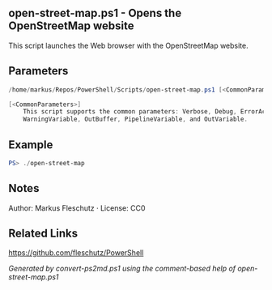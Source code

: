 ## open-street-map.ps1 - Opens the OpenStreetMap website

This script launches the Web browser with the OpenStreetMap website.

## Parameters
```powershell
/home/markus/Repos/PowerShell/Scripts/open-street-map.ps1 [<CommonParameters>]

[<CommonParameters>]
    This script supports the common parameters: Verbose, Debug, ErrorAction, ErrorVariable, WarningAction, 
    WarningVariable, OutBuffer, PipelineVariable, and OutVariable.
```

## Example
```powershell
PS> ./open-street-map

```

## Notes
Author: Markus Fleschutz · License: CC0

## Related Links
https://github.com/fleschutz/PowerShell

*Generated by convert-ps2md.ps1 using the comment-based help of open-street-map.ps1*
